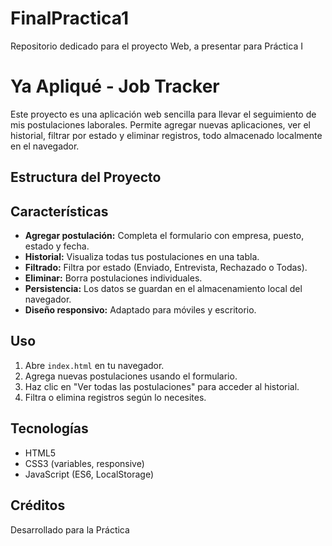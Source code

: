 # FinalPractica1
Repositorio dedicado para el proyecto Web, a presentar para Práctica I
# Ya Apliqué - Job Tracker

Este proyecto es una aplicación web sencilla para llevar el seguimiento de mis postulaciones laborales. Permite agregar nuevas aplicaciones, ver el historial, filtrar por estado y eliminar registros, todo almacenado localmente en el navegador.

## Estructura del Proyecto


## Características

- **Agregar postulación:** Completa el formulario con empresa, puesto, estado y fecha.
- **Historial:** Visualiza todas tus postulaciones en una tabla.
- **Filtrado:** Filtra por estado (Enviado, Entrevista, Rechazado o Todas).
- **Eliminar:** Borra postulaciones individuales.
- **Persistencia:** Los datos se guardan en el almacenamiento local del navegador.
- **Diseño responsivo:** Adaptado para móviles y escritorio.

## Uso

1. Abre `index.html` en tu navegador.
2. Agrega nuevas postulaciones usando el formulario.
3. Haz clic en "Ver todas las postulaciones" para acceder al historial.
4. Filtra o elimina registros según lo necesites.

## Tecnologías

- HTML5
- CSS3 (variables, responsive)
- JavaScript (ES6, LocalStorage)

## Créditos

Desarrollado para la Práctica

